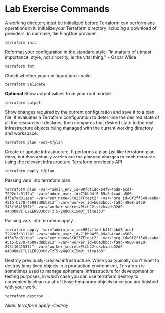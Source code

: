 # Lab Exercise Commands

A working directory must be initialized before Terraform can perform any operations in it. Initialize your Terraform directory including a download of providers. In our case, the PingOne provider.

    terraform init

Reformat your configuration in the standard style.
"In matters of utmost importance, style, not sincerity, is the vital thing."
~ Oscar Wilde

    terraform fmt

Check whether your configuration is valid.

    terraform validate

**Optional** Show output values from your root module.

    terraform output

Show changes required by the current configuration and save it to a plan file. It evaluates a Terraform configuration to determine the desired state of all the resources it declares, then compares that desired state to the real infrastructure objects being managed with the current working directory and workspace.

    terraform plan -out=tfplan

Create or update infrastructure. It performs a plan just like terraform plan does, but then actually carries out the planned changes to each resource using the relevant infrastructure Terraform provider's API

    terraform apply tfplan

Passing vars into terraform plan

    terraform plan -var="admin_env_id=98fcf1dd-b4f9-4bd8-acdf-7292efc3112a" -var="admin_user_id=71bb94f5-89a8-4cad-a506-df5e7ad811ea" -var="env_name=SKO23TFtest2" -var="org_id=0f2ff549-eaba-4515-b278-45097d8bb913" -var="worker_id=b6e3bbcb-fa9c-4808-a420-243f1641557f" -var="worker_secret=PtcUC2~skzkvarbD2dP-o40U0mViTL7LER9O3UdvTzT5-yWQGRxISmOj_tixWio3"

Passing vars into terraform apply

    terraform apply -var="admin_env_id=98fcf1dd-b4f9-4bd8-acdf-7292efc3112a" -var="admin_user_id=71bb94f5-89a8-4cad-a506-df5e7ad811ea" -var="env_name=SKO23TFtest2" -var="org_id=0f2ff549-eaba-4515-b278-45097d8bb913" -var="worker_id=b6e3bbcb-fa9c-4808-a420-243f1641557f" -var="worker_secret=PtcUC2~skzkvarbD2dP-o40U0mViTL7LER9O3UdvTzT5-yWQGRxISmOj_tixWio3"

Destroy previously-created infrastructure. While you typically don't want to destroy long-lived objects in a production environment, Terraform is sometimes used to manage ephemeral infrastructure for development or testing purposes, in which case you can use terraform destroy to conveniently clean up all of those temporary objects once you are finished with your work.

    terraform destroy

*Alias: terraform apply -destroy*





